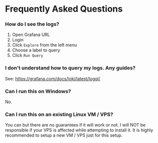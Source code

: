 # Frequently Asked Questions

### How do I see the logs?

1. Open Grafana URL
2. Login
3. Click `Explore` from the left menu
4. Choose a label to query
5. Click `Run Query`

### I don't understand how to query my logs. Any guides?

See: https://grafana.com/docs/loki/latest/logql/

### Can I run this on Windows?

No.

### Can I run this on an existing Linux VM / VPS?

You can but there are no guarantees if it will work or not. I will NOT be responsible if your VPS is affected while attempting to install it. It is highly recommended to setup a new VM / VPS just for this setup.
